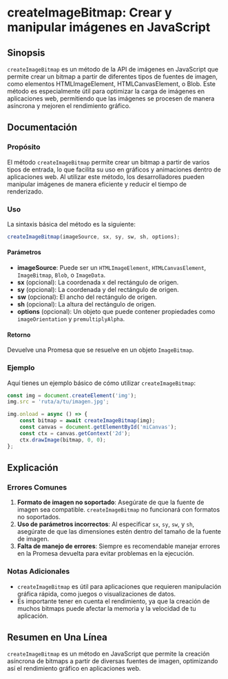 <!--
Meta Description: # createImageBitmap: Crear y manipular imágenes en JavaScript ## Sinopsis `createImageBitmap` es un método de la API de imágenes en JavaScript que per...
Meta Keywords: que, createimagebitmap, método, imagen, del
-->

# createImageBitmap: Crear y manipular imágenes en JavaScript

## Sinopsis
`createImageBitmap` es un método de la API de imágenes en JavaScript que permite crear un bitmap a partir de diferentes tipos de fuentes de imagen, como elementos HTMLImageElement, HTMLCanvasElement, o Blob. Este método es especialmente útil para optimizar la carga de imágenes en aplicaciones web, permitiendo que las imágenes se procesen de manera asíncrona y mejoren el rendimiento gráfico.

## Documentación
### Propósito
El método `createImageBitmap` permite crear un bitmap a partir de varios tipos de entrada, lo que facilita su uso en gráficos y animaciones dentro de aplicaciones web. Al utilizar este método, los desarrolladores pueden manipular imágenes de manera eficiente y reducir el tiempo de renderizado.

### Uso
La sintaxis básica del método es la siguiente:

```javascript
createImageBitmap(imageSource, sx, sy, sw, sh, options);
```

#### Parámetros
- **imageSource**: Puede ser un `HTMLImageElement`, `HTMLCanvasElement`, `ImageBitmap`, `Blob`, o `ImageData`.
- **sx** (opcional): La coordenada x del rectángulo de origen.
- **sy** (opcional): La coordenada y del rectángulo de origen.
- **sw** (opcional): El ancho del rectángulo de origen.
- **sh** (opcional): La altura del rectángulo de origen.
- **options** (opcional): Un objeto que puede contener propiedades como `imageOrientation` y `premultiplyAlpha`.

#### Retorno
Devuelve una Promesa que se resuelve en un objeto `ImageBitmap`.

### Ejemplo
Aquí tienes un ejemplo básico de cómo utilizar `createImageBitmap`:

```javascript
const img = document.createElement('img');
img.src = 'ruta/a/tu/imagen.jpg';

img.onload = async () => {
    const bitmap = await createImageBitmap(img);
    const canvas = document.getElementById('miCanvas');
    const ctx = canvas.getContext('2d');
    ctx.drawImage(bitmap, 0, 0);
};
```

## Explicación
### Errores Comunes
1. **Formato de imagen no soportado**: Asegúrate de que la fuente de imagen sea compatible. `createImageBitmap` no funcionará con formatos no soportados.
2. **Uso de parámetros incorrectos**: Al especificar `sx`, `sy`, `sw`, y `sh`, asegúrate de que las dimensiones estén dentro del tamaño de la fuente de imagen.
3. **Falta de manejo de errores**: Siempre es recomendable manejar errores en la Promesa devuelta para evitar problemas en la ejecución.

### Notas Adicionales
- `createImageBitmap` es útil para aplicaciones que requieren manipulación gráfica rápida, como juegos o visualizaciones de datos.
- Es importante tener en cuenta el rendimiento, ya que la creación de muchos bitmaps puede afectar la memoria y la velocidad de tu aplicación.

## Resumen en Una Línea
`createImageBitmap` es un método en JavaScript que permite la creación asíncrona de bitmaps a partir de diversas fuentes de imagen, optimizando así el rendimiento gráfico en aplicaciones web.